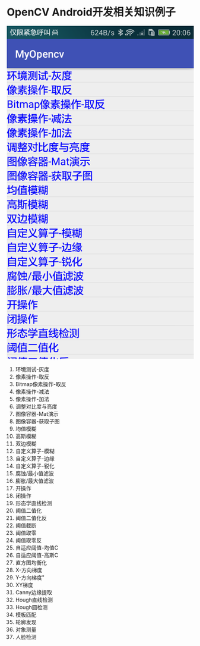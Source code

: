 # OpenCV Android开发相关知识例子
![](/screenshot/device-2017-11-11-200611.png "目录")
<ol>
<li>环境测试-灰度</li>
<li>像素操作-取反</li>
<li>Bitmap像素操作-取反</li>
<li>像素操作-减法</li>
<li>像素操作-加法</li>
<li>调整对比度与亮度</li>
<li>图像容器-Mat演示</li>
<li>图像容器-获取子图</li>
<li>均值模糊</li>
<li>高斯模糊</li>
<li>双边模糊</li>
<li>自定义算子-模糊</li>
<li>自定义算子-边缘</li>
<li>自定义算子-锐化</li>
<li>腐蚀/最小值滤波</li>
<li>膨胀/最大值滤波</li>
<li>开操作</li>
<li>闭操作</li>
<li>形态学直线检测</li>
<li>阈值二值化</li>
<li>阈值二值化反</li>
<li>阈值截断</li>
<li>阈值取零</li>
<li>阈值取零反</li>
<li>自适应阈值-均值C</li>
<li>自适应阈值-高斯C</li>
<li>直方图均衡化</li>
<li>X-方向梯度</li>
<li>Y-方向梯度"</li>
<li>XY梯度</li>
<li>Canny边缘提取</li>
<li>Hough直线检测</li>
<li>Hough圆检测</li>
<li>模板匹配</li>
<li>轮廓发现</li>
<li>对象测量</li>
<li>人脸检测</li>
</ol>
